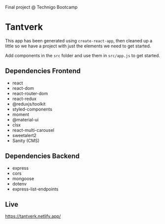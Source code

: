 Final project @ Technigo Bootcamp

# Tantverk

This app has been generated using `create-react-app`, then cleaned up a little so we have a project with just the elements we need to get started.

Add components in the `src` folder and use them in `src/app.js` to get started.

## Dependencies Frontend

* react
* react-dom
* react-router-dom
* react-redux
* @reduxjs/toolkit
* styled-components
* moment
* @material-ui
* clsx
* react-multi-carousel
* sweetalert2
* Sanity (CMS)

## Dependencies Backend

* express
* cors
* mongoose
* dotenv
* express-list-endpoints

## Live

https://tantverk.netlify.app/